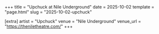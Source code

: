 +++
title = "Upchuck at Nile Underground"
date = 2025-10-02
template = "page.html"
slug = "2025-10-02-upchuck"

[extra]
artist = "Upchuck"
venue = "Nile Underground"
venue_url = "https://theniletheatre.com/"
+++
